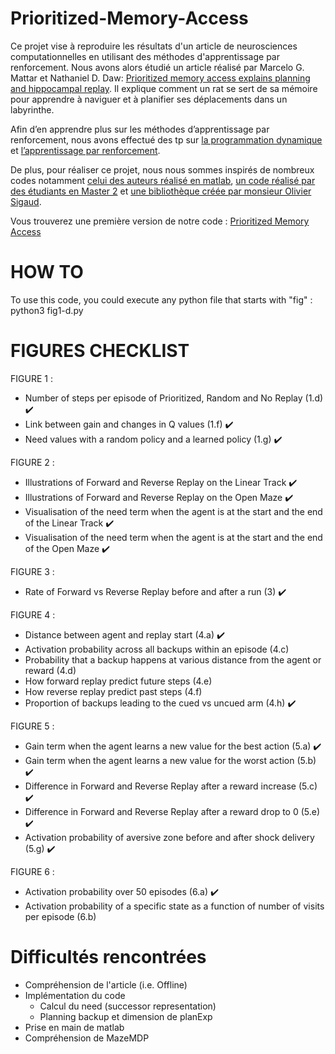 # Prioritized-Memory-Access

Ce projet vise à reproduire les résultats d'un article de neurosciences computationnelles en utilisant des méthodes d'apprentissage par renforcement. Nous avons alors étudié un article réalisé par Marcelo G. Mattar et Nathaniel D. Daw: [Prioritized memory access explains planning and hippocampal replay](https://www.biorxiv.org/content/biorxiv/early/2018/05/20/225664.full.pdf). Il explique comment un rat se sert de sa mémoire pour apprendre à naviguer et à planifier ses déplacements dans un labyrinthe.

Afin d’en apprendre plus sur les méthodes d’apprentissage par renforcement, nous avons effectué des tp sur [la programmation dynamique](https://colab.research.google.com/drive/1ya63BRxbtrkd2RqHqXeSjDKMh5rPGTAi) et [l’apprentissage par renforcement](https://colab.research.google.com/drive/1-p9yoADgETBNY9VqjjLFaI13GHBHPftp). 

De plus, pour réaliser ce projet, nous nous sommes inspirés de nombreux codes notamment [celui des auteurs réalisé en matlab](https://github.com/marcelomattar/PrioritizedReplay), [un code réalisé par des étudiants en Master 2](https://github.com/osigaud/Prioritized-Memory-Access) et [une bibliothèque créée par monsieur Olivier Sigaud](https://github.com/osigaud/SimpleMazeMDP).

Vous trouverez une première version de notre code : [Prioritized Memory Access](https://colab.research.google.com/drive/1gJQQxFmRuTYHx_oU7vF4k3s7POdKIe6T)

# HOW TO

To use this code, you could execute any python file that starts with "fig" : python3 fig1-d.py


# FIGURES CHECKLIST

FIGURE 1 : 
- Number of steps per episode of Prioritized, Random and No Replay (1.d) ✔️
- Link between gain and changes in Q values (1.f) ✔️
- Need values with a random policy and a learned policy (1.g) ✔️

FIGURE 2 :
- Illustrations of Forward and Reverse Replay on the Linear Track ✔️
- Illustrations of Forward and Reverse Replay on the Open Maze ✔️
- Visualisation of the need term when the agent is at the start and the end of the Linear Track ✔️
- Visualisation of the need term when the agent is at the start and the end of the Open Maze ✔️

FIGURE 3 :
- Rate of Forward vs Reverse Replay before and after a run (3) ✔️

FIGURE 4 :
- Distance between agent and replay start (4.a) ✔️
- Activation probability across all backups within an episode (4.c) 
- Probability that a backup happens at various distance from the agent or reward (4.d) 
- How forward replay predict future steps (4.e)
- How reverse replay predict past steps (4.f)
- Proportion of backups leading to the cued vs uncued arm (4.h) ✔️

FIGURE 5 :
- Gain term when the agent learns a new value for the best action (5.a) ✔️
- Gain term when the agent learns a new value for the worst action (5.b) ✔️
- Difference in Forward and Reverse Replay after a reward increase (5.c) ✔️
- Difference in Forward and Reverse Replay after a reward drop to 0 (5.e) ✔️
- Activation probability of aversive zone before and after shock delivery (5.g) ✔️

FIGURE 6 :
- Activation probability over 50 episodes (6.a) ✔️
- Activation probability of a specific state as a function of number of visits per episode (6.b) 


# Difficultés rencontrées 

- Compréhension de l'article (i.e. Offline)
- Implémentation du code
  - Calcul du need (successor representation)
  - Planning backup et dimension de planExp
- Prise en main de matlab
- Compréhension de MazeMDP







